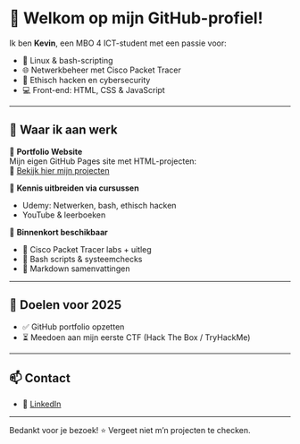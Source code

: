 # 👋 Welkom op mijn GitHub-profiel!

Ik ben **Kevin**, een MBO 4 ICT-student met een passie voor:

- 🐧 Linux & bash-scripting
- 🌐 Netwerkbeheer met Cisco Packet Tracer
- 🔐 Ethisch hacken en cybersecurity
- 💻 Front-end: HTML, CSS & JavaScript

---

## 🌱 Waar ik aan werk

🧩 **Portfolio Website**  
Mijn eigen GitHub Pages site met HTML-projecten:  
🔗 [Bekijk hier mijn projecten](https://kevinbog.github.io/html-cursus-projecten/)

🧠 **Kennis uitbreiden via cursussen**  
- Udemy: Netwerken, bash, ethisch hacken
- YouTube & leerboeken

🔧 **Binnenkort beschikbaar**  
- 📂 Cisco Packet Tracer labs + uitleg  
- 🧪 Bash scripts & systeemchecks  
- 📘 Markdown samenvattingen

---

## 🚀 Doelen voor 2025

- ✅ GitHub portfolio opzetten
- ⏳ Meedoen aan mijn eerste CTF (Hack The Box / TryHackMe)

---

## 📫 Contact

- 📎 [LinkedIn](https://www.linkedin.com/in/kevin-bogaert-898743362/)

---

Bedankt voor je bezoek! ⭐ Vergeet niet m’n projecten te checken.
